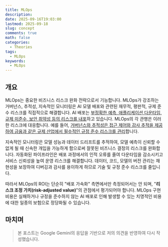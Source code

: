 ```yaml
---
title: MLOps
description:
date: 2025-09-16T19:03:00
lastmod: 2025-09-18
slug: concept
comments: true
math: false
categories:
  - Theories
tags:
  - MLOps
keywords:
  - MLOps
---
```

## 개요




MLOps는 중요한 비즈니스 리스크 완화 전략으로서 기능합니다. MLOps가 강조하는 거버넌스, 추적성, 지속적인 모니터링은 AI 모델 배포와 관련된 재무적, 평판적, 규제 준수 리스크를 직접적으로 해결합니다. AI 배포는 <u>부정확한 예측, 애플리케이션 다운타임, 규제 미준수, 보안 취약성 등의 리스크를 내포</u>하고 있습니다. MLOps의 각 관행은 이러한 리스크에 대응합니다. 예를 들어, <u>거버넌스와 추적성은 접근 제어와 감사 추적을 제공하여 금융과 같은 규제 산업에서 필수적인 규정 준수 리스크를 관리</u>합니다. 

지속적인 모니터링은 모델 성능과 데이터 드리프트를 추적하여, 모델 예측이 신뢰할 수 없게 될 때 신속한 개입을 가능하게 함으로써 잘못된 비즈니스 결정의 리스크를 완화합니다. 자동화된 파이프라인은 배포 과정에서의 인적 오류를 줄여 다운타임을 감소시키고 서비스 신뢰성을 높여 운영 리스크를 해결합니다. 데이터, 코드, 모델의 버전 관리는 재현성을 보장하여 디버깅과 감사를 용이하게 하므로 기술 및 규정 준수 리스크를 줄입니다.

따라서 MLOps의 ROI는 단순히 "배포 가속화" 측면에서만 측정되어서는 안 되며, "**리스크 조정 가치(risk-adjusted value)**"의 관점에서 평가되어야 합니다. MLOps 구현 비용은 실패하거나 규정을 준수하지 않는 AI 배포로 인해 발생할 수 있는 치명적인 비용에 대한 일종의 보험으로 정당화될 수 있습니다.






## 마치며


> 본 포스트는 Google Gemini의 응답을 기반으로 저의 의견을 반영하여 다시 작성했습니다.